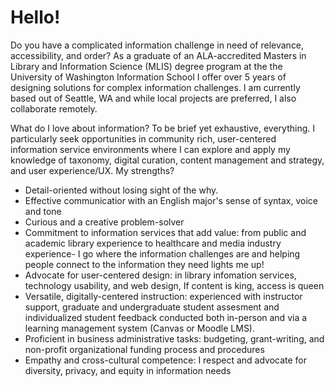 <h1>Hello!</h1>

<p class="lead">Do you have a complicated information challenge in need of relevance, accessibility, and order? As a graduate of an ALA-accredited Masters in Library and Information Science (MLIS) degree program at the the University of Washington Information School I offer over 5 years of designing solutions for complex information challenges. I am currently based out of Seattle, WA and while local projects are preferred, I also collaborate remotely.</p>

<p>What do I love about information? To be brief yet exhaustive, everything. I particularly seek opportunities in community rich, user-centered information service environments where I can explore and apply my knowledge of taxonomy, digital curation, content management and strategy, and user experience/UX. My strengths?</p>

<ul>
<li>Detail-oriented without losing sight of the why.</li>
<li>Effective communicatior with an English major's sense of syntax, voice and tone</li>
<li>Curious and a creative problem-solver</li>
<li>Commitment to information services that add value: from public and academic library experience to healthcare and media industry experience- I go where the information challenges are and helping people connect to the information they need lights me up!</li>
<li>Advocate for user-centered design: in library infomation services, technology usability, and web design, If content is king, access is queen</li>
<li>Versatile, digitally-centered instruction: experienced with instructor support, graduate and undergraduate student assesment and individualized student feedback conducted both in-person and via a learning management system (Canvas or Moodle LMS).</li>
<li>Proficient in business administrative tasks: budgeting, grant-writing, and non-profit organizational funding process and procedures</li>
<li>Empathy and cross-cultural competence: I respect and advocate for diversity, privacy, and equity in information needs </li>
</ul>
